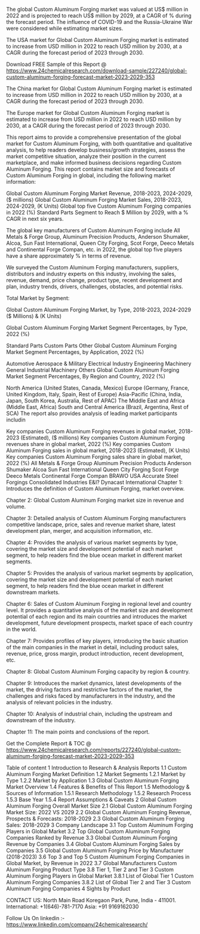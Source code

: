 The global Custom Aluminum Forging market was valued at US$ million in 2022 and is projected to reach US$ million by 2029, at a CAGR of % during the forecast period. The influence of COVID-19 and the Russia-Ukraine War were considered while estimating market sizes.

The USA market for Global Custom Aluminum Forging market is estimated to increase from USD million in 2022 to reach USD million by 2030, at a CAGR during the forecast period of 2023 through 2030.

Download FREE Sample of this Report @ https://www.24chemicalresearch.com/download-sample/227240/global-custom-aluminum-forging-forecast-market-2023-2029-353

The China market for Global Custom Aluminum Forging  market is estimated to increase from USD million in 2022 to reach USD million by 2030, at a CAGR during the forecast period of 2023 through 2030.

The Europe market for Global Custom Aluminum Forging  market is estimated to increase from USD million in 2022 to reach USD million by 2030, at a CAGR during the forecast period of 2023 through 2030.

This report aims to provide a comprehensive presentation of the global market for Custom Aluminum Forging, with both quantitative and qualitative analysis, to help readers develop business/growth strategies, assess the market competitive situation, analyze their position in the current marketplace, and make informed business decisions regarding Custom Aluminum Forging. This report contains market size and forecasts of Custom Aluminum Forging in global, including the following market information:

Global Custom Aluminum Forging Market Revenue, 2018-2023, 2024-2029, ($ millions)
Global Custom Aluminum Forging Market Sales, 2018-2023, 2024-2029, (K Units)
Global top five Custom Aluminum Forging companies in 2022 (%)
Standard Parts Segment to Reach $ Million by 2029, with a % CAGR in next six years.

The global key manufacturers of Custom Aluminum Forging include All Metals & Forge Group, Aluminum Precision Products, Anderson Shumaker, Alcoa, Sun Fast International, Queen City Forging, Scot Forge, Deeco Metals and Continental Forge Compan, etc. in 2022, the global top five players have a share approximately % in terms of revenue.

We surveyed the Custom Aluminum Forging manufacturers, suppliers, distributors and industry experts on this industry, involving the sales, revenue, demand, price change, product type, recent development and plan, industry trends, drivers, challenges, obstacles, and potential risks.

Total Market by Segment:

Global Custom Aluminum Forging Market, by Type, 2018-2023, 2024-2029 ($ Millions) & (K Units)

Global Custom Aluminum Forging Market Segment Percentages, by Type, 2022 (%)

Standard Parts
Custom Parts
Other
Global Custom Aluminum Forging Market Segment Percentages, by Application, 2022 (%)

Automotive
Aerospace & Military
Electrical Industry
Engineering Machinery
General Industrial Machinery
Others
Global Custom Aluminum Forging Market Segment Percentages, By Region and Country, 2022 (%)

North America (United States, Canada, Mexico)
Europe (Germany, France, United Kingdom, Italy, Spain, Rest of Europe)
Asia-Pacific (China, India, Japan, South Korea, Australia, Rest of APAC)
The Middle East and Africa (Middle East, Africa)
South and Central America (Brazil, Argentina, Rest of SCA)
The report also provides analysis of leading market participants includin

Key companies Custom Aluminum Forging revenues in global market, 2018-2023 (Estimated), ($ millions)
Key companies Custom Aluminum Forging revenues share in global market, 2022 (%)
Key companies Custom Aluminum Forging sales in global market, 2018-2023 (Estimated), (K Units)
Key companies Custom Aluminum Forging sales share in global market, 2022 (%)
All Metals & Forge Group
Aluminum Precision Products
Anderson Shumaker
Alcoa
Sun Fast International
Queen City Forging
Scot Forge
Deeco Metals
Continental Forge Compan
BRAWO USA
Accurate Steel Forgings
Consolidated Industries
E&I?
Dynacast International
Chapter 1: Introduces the definition of Custom Aluminum Forging, market overview.

Chapter 2: Global Custom Aluminum Forging market size in revenue and volume.

Chapter 3: Detailed analysis of Custom Aluminum Forging manufacturers competitive landscape, price, sales and revenue market share, latest development plan, merger, and acquisition information, etc.

Chapter 4: Provides the analysis of various market segments by type, covering the market size and development potential of each market segment, to help readers find the blue ocean market in different market segments.

Chapter 5: Provides the analysis of various market segments by application, covering the market size and development potential of each market segment, to help readers find the blue ocean market in different downstream markets.

Chapter 6: Sales of Custom Aluminum Forging in regional level and country level. It provides a quantitative analysis of the market size and development potential of each region and its main countries and introduces the market development, future development prospects, market space of each country in the world.

Chapter 7: Provides profiles of key players, introducing the basic situation of the main companies in the market in detail, including product sales, revenue, price, gross margin, product introduction, recent development, etc.

Chapter 8: Global Custom Aluminum Forging capacity by region & country.

Chapter 9: Introduces the market dynamics, latest developments of the market, the driving factors and restrictive factors of the market, the challenges and risks faced by manufacturers in the industry, and the analysis of relevant policies in the industry.

Chapter 10: Analysis of industrial chain, including the upstream and downstream of the industry.

Chapter 11: The main points and conclusions of the report.

Get the Complete Report & TOC @ https://www.24chemicalresearch.com/reports/227240/global-custom-aluminum-forging-forecast-market-2023-2029-353

Table of content
1 Introduction to Research & Analysis Reports
1.1 Custom Aluminum Forging Market Definition
1.2 Market Segments
1.2.1 Market by Type
1.2.2 Market by Application
1.3 Global Custom Aluminum Forging Market Overview
1.4 Features & Benefits of This Report
1.5 Methodology & Sources of Information
1.5.1 Research Methodology
1.5.2 Research Process
1.5.3 Base Year
1.5.4 Report Assumptions & Caveats
2 Global Custom Aluminum Forging Overall Market Size
2.1 Global Custom Aluminum Forging Market Size: 2022 VS 2029
2.2 Global Custom Aluminum Forging Revenue, Prospects & Forecasts: 2018-2029
2.3 Global Custom Aluminum Forging Sales: 2018-2029
3 Company Landscape
3.1 Top Custom Aluminum Forging Players in Global Market
3.2 Top Global Custom Aluminum Forging Companies Ranked by Revenue
3.3 Global Custom Aluminum Forging Revenue by Companies
3.4 Global Custom Aluminum Forging Sales by Companies
3.5 Global Custom Aluminum Forging Price by Manufacturer (2018-2023)
3.6 Top 3 and Top 5 Custom Aluminum Forging Companies in Global Market, by Revenue in 2022
3.7 Global Manufacturers Custom Aluminum Forging Product Type
3.8 Tier 1, Tier 2 and Tier 3 Custom Aluminum Forging Players in Global Market
3.8.1 List of Global Tier 1 Custom Aluminum Forging Companies
3.8.2 List of Global Tier 2 and Tier 3 Custom Aluminum Forging Companies
4 Sights by Product

CONTACT US:
North Main Road Koregaon Park, Pune, India - 411001.
International: +1(646)-781-7170
Asia: +91 9169162030

Follow Us On linkedin :- https://www.linkedin.com/company/24chemicalresearch/
